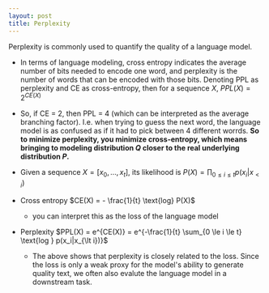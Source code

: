 ```yaml
---
layout: post
title: Perplexity
---
```


Perplexity is commonly used to quantify the quality of a language model.

* In terms of language modeling, cross entropy indicates the average number of bits needed to encode one word, and perplexity is the number of words that can be encoded with those bits. Denoting PPL as perplexity and CE as cross-entropy, then for a sequence $X$, $PPL(X)  = 2^{CE(X)}$

* So, if CE = 2, then PPL = 4 (which can be interpreted as the average branching factor). I.e. when trying to guess the next word, the language model is as confused as if it had to pick between 4 different worrds. **So to minimize perplexity, you minimize cross-entropy, which means bringing to modeling distribution $Q$ closer to the real underlying distribution $P$.** 

* Given a sequence $X = [x_0, \ldots, x_t]$, its likelihood is $P(X) = \prod_{0 \le i \le t} p(x_i|x_{\lt i})$
* Cross entropy $CE(X) = - \frac{1}{t} \text{log} P(X)$
	* you can interpret this as the loss of the language model 
* Perplexity $PPL(X) = e^{CE(X)} = e^{-\frac{1}{t} \sum_{0 \le i \le t} \text{log } p(x_i|x_{\lt i})}$
	* The above shows that perplexity is closely related to the loss. Since the loss is only a weak proxy for the model's ability to generate quality text, we often also evalute the language model in a downstream task.
